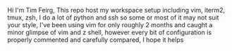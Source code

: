 Hi I'm Tim Feirg, This repo host my workspace setup including vim, iterm2, tmux, zsh, I do a lot of python and ssh so some or most of it may not suit your style, I've been using vim for only roughly 2 months and caught a minor glimpse of vim and z shell, however every bit of configuration is properly commented and carefully compared, I hope it helps
